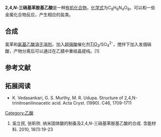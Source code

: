 **2,4,*N*-三硝基苯胺基乙酸**是一种[有机化合物](../Page/有机化合物.md "wikilink")，[化学式](../Page/化学式.md "wikilink")为C<sub>8</sub>H<sub>6</sub>N<sub>4</sub>O<sub>8</sub>。可以和一些金属化合物反应，产生相应的盐类。

## 合成

氯苯和[氨基乙酸溶于](https://zh.wikipedia.org/wiki/氨基乙酸 "wikilink")[溶剂](../Page/溶剂.md "wikilink")，加入[超强酸](../Page/超强酸.md "wikilink")催化剂[TiO<sub>2</sub>](https://zh.wikipedia.org/wiki/二氧化钛 "wikilink")/SO<sub>4</sub><sup>2-</sup>，搅拌下加入发烟硝酸，产物分离后可以通过在乙腈中重结晶提纯。\[1\]

## 参考文献

## 拓展阅读

  - K. Vedasankari, G. S. Murthy, M. R. Udupa. Structure of 2,4,N-trinitroanilinoacetic acid. Acta Cryst. (1990). C46, 1709-1711

[Category:乙酸](https://zh.wikipedia.org/wiki/Category:乙酸 "wikilink")

1.  奚立民, 张昕欣. 纳米固体酸的制备及2,4,*N*-三硝基苯胺基乙酸的合成. 含能材料. 2010, 18(1):19-23
